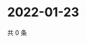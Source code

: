 # 2022-01-23

共 0 条

<!-- BEGIN WEIBO -->
<!-- 最后更新时间 Sun Jan 23 2022 04:14:07 GMT+0800 (China Standard Time) -->

<!-- END WEIBO -->
